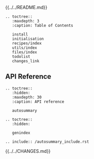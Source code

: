 

{{../../README.md}}


```eval_rst
.. toctree::
   :maxdepth: 3
   :caption: Table of Contents

   install
   initialisation
   recipes/index
   utils/index
   files/index
   todolist
   changes_link
```

## API Reference

```eval_rst
.. toctree::
   :hidden:
   :maxdepth: 30
   :caption: API reference

   autosummary
```

```eval_rst
.. toctree::
   :hidden:

   genindex
```


```eval_rst
.. include:: /autosummary_include.rst
```


{{../../CHANGES.md}}
